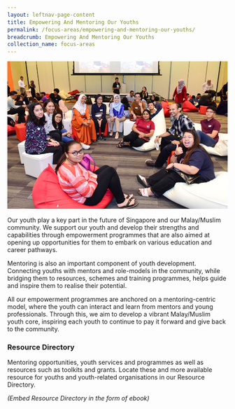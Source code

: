 ```yaml
---
layout: leftnav-page-content
title: Empowering And Mentoring Our Youths
permalink: /focus-areas/empowering-and-mentoring-our-youths/
breadcrumb: Empowering And Mentoring Our Youths
collection_name: focus-areas
---
```


![Empowering And Mentoring Our Youths](/images/focus-area-empowering.jpg)

Our youth play a key part in the future of Singapore and our Malay/Muslim community. We support our youth and develop their strengths and capabilities through empowerment programmes that are also aimed at opening up opportunities for them to embark on various education and career pathways.

Mentoring is also an important component of youth development. Connecting youths with mentors and role-models in the community, while bridging them to resources, schemes and training programmes, helps guide and inspire them to realise their potential.

All our empowerment programmes are anchored on a mentoring-centric model, where the youth can interact and learn from mentors and young professionals. Through this, we aim to develop a vibrant Malay/Muslim youth core, inspiring each youth to continue to pay it forward and give back to the community.

### **Resource Directory**

Mentoring opportunities, youth services and programmes as well as resources such as toolkits and grants. Locate these and more available resource for youths and youth-related organisations in our Resource Directory.

*(Embed Resource Directory in the form of ebook)*


<!--- ### **Future Ready Toolkit** --->

<!--- How can our youth better adapt and thrive in the age of opportunity amidst disruptive developments? The Future Ready Toolkit by MENDAKI, ‘’Your Guide to Your Future”, is a one-stop information repository on the values and competencies youth need to navigate and succeed in the future economy.--->

<!--- Click to view
(Image and link to MENDAKI Resource toolkit)-->
